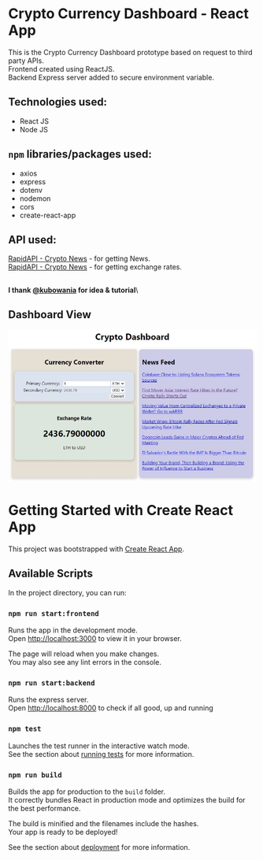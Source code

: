 # Crypto Currency Dashboard - React App
This is the Crypto Currency Dashboard prototype based on request to third party APIs.\
Frontend created using ReactJS.\
Backend Express server added to secure environment variable.

## Technologies used:
- React JS
- Node JS

## ```npm``` libraries/packages used:
- axios
- express
- dotenv
- nodemon
- cors
- create-react-app

## API used:
[RapidAPI - Crypto News](https://rapidapi.com/ddeshon/api/crypto-news-live3/) - for getting News.\
[RapidAPI - Crypto News](https://rapidapi.com/alphavantage/api/alpha-vantage/) - for getting exchange rates.

## 
**I thank [@kubowania](https://github.com/kubowania) for idea & tutorial**\

## Dashboard View
![this is what the dashbord looks like](assets/dashboard_view.jpg)

##

# Getting Started with Create React App

This project was bootstrapped with [Create React App](https://github.com/facebook/create-react-app).

## Available Scripts

In the project directory, you can run:

### `npm run start:frontend`

Runs the app in the development mode.\
Open [http://localhost:3000](http://localhost:3000) to view it in your browser.

The page will reload when you make changes.\
You may also see any lint errors in the console.

### `npm run start:backend`
Runs the express server.\
Open [http://localhost:8000](http://localhost:8000) to check if all good, up and running

### `npm test`

Launches the test runner in the interactive watch mode.\
See the section about [running tests](https://facebook.github.io/create-react-app/docs/running-tests) for more information.

### `npm run build`

Builds the app for production to the `build` folder.\
It correctly bundles React in production mode and optimizes the build for the best performance.

The build is minified and the filenames include the hashes.\
Your app is ready to be deployed!

See the section about [deployment](https://facebook.github.io/create-react-app/docs/deployment) for more information.

